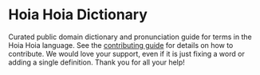 
# Hoia Hoia Dictionary

Curated public domain dictionary and pronunciation guide for terms in the Hoia Hoia language. See the [contributing guide](https://github.com/drumworkteam/term/blob/make/.github/contributing.md) for details on how to contribute. We would love your support, even if it is just fixing a word or adding a single definition. Thank you for all your help!